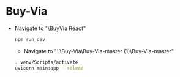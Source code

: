 # Buy-Via
* Navigate to "\BuyVia React\"
  ```sh
  npm run dev
  ```

  * Navigate to "'.\Buy-Via\Buy-Via-master (1)\Buy-Via-master"
  ```sh
  . venv/Scripts/activate
  uvicorn main:app --reload
  ```

